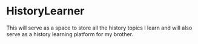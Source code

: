 # HistoryLearner
This will serve as a space to store all the history topics I learn and will also serve as a history learning platform for my brother.
